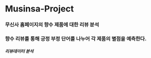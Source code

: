 # Musinsa-Project

### 무신사 홈페이지의 향수 제품에 대한 리뷰 분석
### 향수 리뷰를 통해 긍정 부정 단어를 나누어 각 제품의 별점을 예측한다.


##### 리뷰데이터 분석
